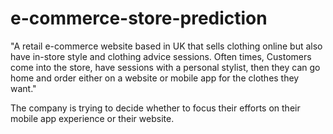 # e-commerce-store-prediction
"A retail e-commerce website based in UK that sells clothing online but also have in-store style and clothing advice sessions. Often times, Customers come into the store, have sessions with a personal stylist, then they can go home and order either on a website or mobile app for the clothes they want."


The company is trying to decide whether to focus their efforts on their mobile app experience or their website.
